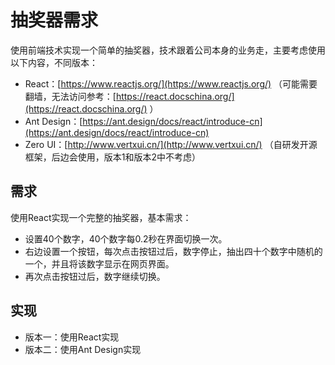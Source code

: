 # 抽奖器需求

使用前端技术实现一个简单的抽奖器，技术跟着公司本身的业务走，主要考虑使用以下内容，不同版本：

* React：[https://www.reactjs.org/](https://www.reactjs.org/) （可能需要翻墙，无法访问参考：[https://react.docschina.org/](https://react.docschina.org/) ）
* Ant Design：[https://ant.design/docs/react/introduce-cn](https://ant.design/docs/react/introduce-cn) 
* Zero UI：[http://www.vertxui.cn/](http://www.vertxui.cn/) （自研发开源框架，后边会使用，版本1和版本2中不考虑）

## 需求

使用React实现一个完整的抽奖器，基本需求：

* 设置40个数字，40个数字每0.2秒在界面切换一次。
* 右边设置一个按钮，每次点击按钮过后，数字停止，抽出四十个数字中随机的一个，并且将该数字显示在网页界面。
* 再次点击按钮过后，数字继续切换。

## 实现

* 版本一：使用React实现
* 版本二：使用Ant Design实现